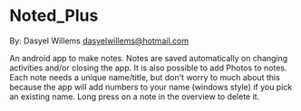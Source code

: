# Noted_Plus
By: Dasyel Willems <dasyelwillems@hotmail.com>  

An android app to make notes. Notes are saved automatically on changing activities and/or closing the app.
It is also possible to add Photos to notes.
Each note needs a unique name/title, but don't worry to much about this because the app will add numbers to your name (windows style) if you pick an existing name.
Long press on a note in the overview to delete it.
